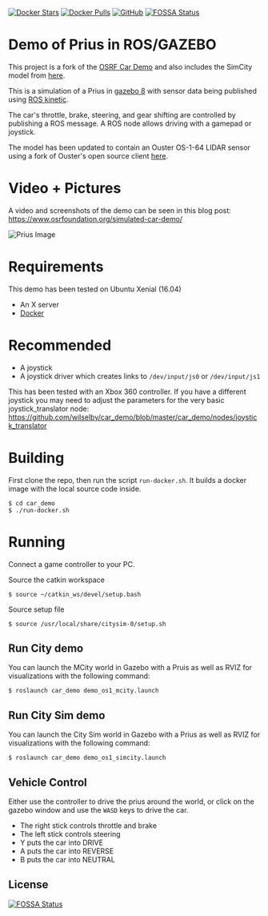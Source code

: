 [![Docker Stars](https://img.shields.io/docker/stars/wilselby/car_demo.svg)](https://hub.docker.com/r/wilselby/car_demo/)
[![Docker Pulls](https://img.shields.io/docker/pulls/wilselby/car_demo.svg)](https://hub.docker.com/r/wilselby/car_demo/)
[![GitHub](https://img.shields.io/github/license/mashape/apistatus.svg)](https://github.com/wilselby/car_demo/blob/master/LICENSE)
[![FOSSA Status](https://app.fossa.io/api/projects/git%2Bgithub.com%2Fwilselby%2Fcar_demo.svg?type=shield)](https://app.fossa.io/projects/git%2Bgithub.com%2Fwilselby%2Fcar_demo?ref=badge_shield)

# Demo of Prius in ROS/GAZEBO
This project is a fork of the [OSRF Car Demo](https://github.com/osrf/car_demo) and also includes the SimCity model from [here](https://bitbucket.org/osrf/citysim/src/default/). 

This is a simulation of a Prius in [gazebo 8](http://gazebosim.org) with sensor data being published using [ROS kinetic](http://wiki.ros.org/kinetic/Installation).

The car's throttle, brake, steering, and gear shifting are controlled by publishing a ROS message.
A ROS node allows driving with a gamepad or joystick.

The model has been updated to contain an Ouster OS-1-64 LIDAR sensor using a fork of Ouster's open source client [here](https://github.com/wilselby/ouster_example).

# Video + Pictures

A video and screenshots of the demo can be seen in this blog post: https://www.osrfoundation.org/simulated-car-demo/

![Prius Image](https://www.osrfoundation.org/wordpress2/wp-content/uploads/2017/06/prius_roundabout_exit.png)

# Requirements

This demo has been tested on Ubuntu Xenial (16.04)

* An X server
* [Docker](https://www.docker.com/get-docker)

# Recommended

* A joystick
* A joystick driver which creates links to `/dev/input/js0` or `/dev/input/js1`

This has been tested with an Xbox 360 controller. If you have a different joystick you may need to adjust the parameters for the very basic joystick_translator node: https://github.com/wilselby/car_demo/blob/master/car_demo/nodes/joystick_translator

# Building

First clone the repo, then run the script `run-docker.sh`.
It builds a docker image with the local source code inside.

```
$ cd car_demo
$ ./run-docker.sh
```

# Running

Connect a game controller to your PC.

Source the catkin workspace
```
$ source ~/catkin_ws/devel/setup.bash
```

Source setup file
```
$ source /usr/local/share/citysim-0/setup.sh
```

## Run City demo
You can launch the MCity world in Gazebo with a Pruis as well as RVIZ for visualizations with the following command:
```
$ roslaunch car_demo demo_os1_mcity.launch
```

## Run City Sim demo
You can launch the City Sim world in Gazebo with a Prius as well as RVIZ for visualizations with the following command:

```
$ roslaunch car_demo demo_os1_simcity.launch
```

## Vehicle Control
Either use the controller to drive the prius around the world, or click on the gazebo window and use the `WASD` keys to drive the car.

* The right stick controls throttle and brake
* The left stick controls steering
* Y puts the car into DRIVE
* A puts the car into REVERSE
* B puts the car into NEUTRAL


## License
[![FOSSA Status](https://app.fossa.io/api/projects/git%2Bgithub.com%2Fwilselby%2Fcar_demo.svg?type=large)](https://app.fossa.io/projects/git%2Bgithub.com%2Fwilselby%2Fcar_demo?ref=badge_large)